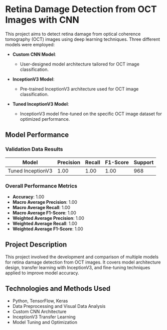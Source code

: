 # Retina Damage Detection from OCT Images with CNN

This project aims to detect retina damage from optical coherence tomography (OCT) images using deep learning techniques. Three different models were employed:

- **Custom CNN Model**:
  - User-designed model architecture tailored for OCT image classification.

- **InceptionV3 Model**:
  - Pre-trained InceptionV3 architecture used for OCT image classification.

- **Tuned InceptionV3 Model**:
  - InceptionV3 model fine-tuned on the specific OCT image dataset for optimized performance.

## Model Performance

### Validation Data Results

| Model               | Precision | Recall | F1-Score | Support |
|---------------------|-----------|--------|----------|---------|
| Tuned InceptionV3   | 1.00      | 1.00   | 1.00     | 968     |

### Overall Performance Metrics

- **Accuracy**: 1.00
- **Macro Average Precision**: 1.00
- **Macro Average Recall**: 1.00
- **Macro Average F1-Score**: 1.00
- **Weighted Average Precision**: 1.00
- **Weighted Average Recall**: 1.00
- **Weighted Average F1-Score**: 1.00

## Project Description

This project involved the development and comparison of multiple models for retina damage detection from OCT images. It covers model architecture design, transfer learning with InceptionV3, and fine-tuning techniques applied to improve model accuracy.

## Technologies and Methods Used

- Python, TensorFlow, Keras
- Data Preprocessing and Visual Data Analysis
- Custom CNN Architecture
- InceptionV3 Transfer Learning
- Model Tuning and Optimization

